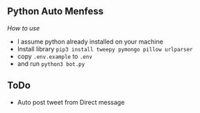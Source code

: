## Python Auto Menfess

_How to use_
- I assume python already installed on your machine
- Install library `pip3 install tweepy pymongo pillow urlparser`
- copy `.env.example` to `.env`
- and run `python3 bot.py`


## ToDo

- Auto post tweet from Direct message